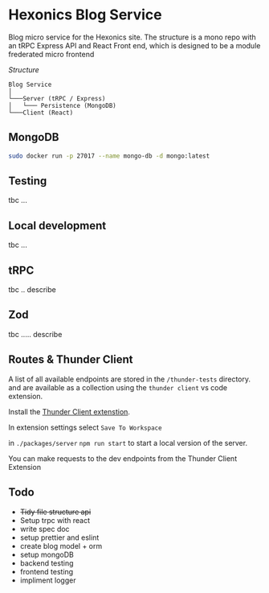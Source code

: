 # Hexonics Blog Service

Blog micro service for the Hexonics site. The structure is a mono repo with an tRPC Express API and React Front end, which is designed to be a module frederated micro frontend

_Structure_

```
Blog Service
│
└───Server (tRPC / Express)
│   └─── Persistence (MongoDB)
└───Client (React)
```

## MongoDB

```bash
sudo docker run -p 27017 --name mongo-db -d mongo:latest
```

## Testing

tbc ...

## Local development

tbc ...

## tRPC

tbc .. describe

## Zod

tbc ..... describe

## Routes & Thunder Client

A list of all available endpoints are stored in the `/thunder-tests` directory. and are available as a collection using the `thunder client` vs code extension.

Install the [Thunder Client extenstion](https://github.com/rangav/thunder-client-support).

In extension settings select `Save To Workspace`

in `./packages/server` `npm run start` to start a local version of the server.

You can make requests to the dev endpoints from the Thunder Client Extension

## Todo

- ~~Tidy file structure api~~
- Setup trpc with react
- write spec doc
- setup prettier and eslint
- create blog model + orm
- setup mongoDB
- backend testing
- frontend testing
- impliment logger
